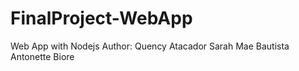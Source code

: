 # FinalProject-WebApp
Web App with Nodejs
Author: 
  Quency Atacador
  Sarah Mae Bautista
  Antonette Biore

